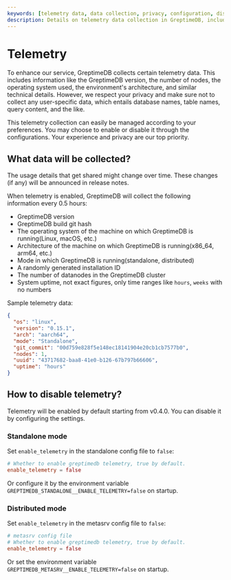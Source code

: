 ```yaml
---
keywords: [telemetry data, data collection, privacy, configuration, disable telemetry, enable telemetry]
description: Details on telemetry data collection in GreptimeDB, including what data is collected, how often, and how to enable or disable telemetry.
---
```


# Telemetry

To enhance our service, GreptimeDB collects certain telemetry data. This includes information like the GreptimeDB version, the number of nodes, the operating system used, the environment's architecture, and similar technical details. However, we respect your privacy and make sure not to collect any user-specific data, which entails database names, table names, query content, and the like.

This telemetry collection can easily be managed according to your preferences. You may choose to enable or disable it through the configurations. Your experience and privacy are our top priority.

## What data will be collected?

The usage details that get shared might change over time. These changes (if any) will be announced in release notes.

When telemetry is enabled, GreptimeDB will collect the following information every 0.5 hours:

- GreptimeDB version
- GreptimeDB build git hash
- The operating system of the machine on which GreptimeDB is running(Linux, macOS, etc.)
- Architecture of the machine on which GreptimeDB is running(x86_64, arm64, etc.)
- Mode in which GreptimeDB is running(standalone, distributed)
- A randomly generated installation ID
- The number of datanodes in the GreptimeDB cluster
- System uptime, not exact figures, only time ranges like `hours`, `weeks` with no numbers

 Sample telemetry data:
```json
{
  "os": "linux",
  "version": "0.15.1",
  "arch": "aarch64",
  "mode": "Standalone",
  "git_commit": "00d759e828f5e148ec18141904e20cb1cb7577b0",
  "nodes": 1,
  "uuid": "43717682-baa8-41e0-b126-67b797b66606",
  "uptime": "hours"
}
```

## How to disable telemetry?

Telemetry will be enabled by default starting from v0.4.0. You can disable it by configuring the settings.

### Standalone mode

Set `enable_telemetry` in the standalone config file to `false`:

```toml
# Whether to enable greptimedb telemetry, true by default.
enable_telemetry = false
```

Or configure it by the environment variable `GREPTIMEDB_STANDALONE__ENABLE_TELEMETRY=false` on startup.

### Distributed mode

Set `enable_telemetry`  in the metasrv config file to `false`:

```toml
# metasrv config file
# Whether to enable greptimedb telemetry, true by default.
enable_telemetry = false 
```

Or set the environment variable `GREPTIMEDB_METASRV__ENABLE_TELEMETRY=false` on startup.
